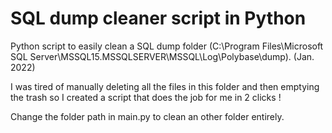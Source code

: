 # SQL dump cleaner script in Python
Python script to easily clean a SQL dump folder (C:\Program Files\Microsoft SQL Server\MSSQL15.MSSQLSERVER\MSSQL\Log\Polybase\dump). (Jan. 2022)

I was tired of manually deleting all the files in this folder and then emptying the trash so I created a script that does the job for me in 2 clicks !

Change the folder path in main.py to clean an other folder entirely.

